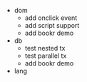 * dom
  * add onclick event
  * add script support
  * add bookr demo
* db
  * test nested tx
  * test parallel tx
  * add bookr demo
* lang